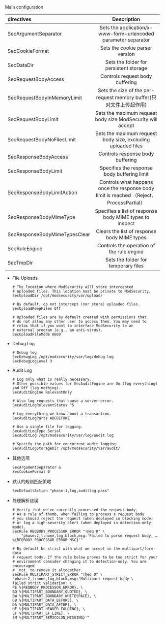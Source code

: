 
Main configuration 

| directives | Description | 
| :-----|:----:|
| SecArgumentSeparator    | Sets the application/x-www-form-urlencoded parameter separator    |
| SecCookieFormat    | Sets the cookie parser version    | 
| SecDataDir    | Sets the folder for persistent storage    | 
| SecRequestBodyAccess | Controls request body buffering |
| SecRequestBodyInMemoryLimit | Sets the size of the per-request memory buffer(只对文件上传起作用) |
| SecRequestBodyLimit | Sets the maximum request body size ModSecurity will accept |
| SecRequestBodyNoFilesLimit | Sets the maximum request body size, excluding uploaded files |
| SecResponseBodyAccess | Controls response body buffering |
| SecResponseBodyLimit | Specifies the response body buffering limit |
| SecResponseBodyLimitAction | Controls what happens once the response body limit is reached （Reject、ProcessPartial）|
| SecResponseBodyMimeType | Specifies a list of response body MIME types to inspect |
| SecResponseBodyMimeTypesClear | Clears the list of response body MIME types |
| SecRuleEngine | Controls the operation of the rule engine |
| SecTmpDir | Sets the folder for temporary files| 


- File Uploads
	```
	# The location where ModSecurity will store intercepted
	# uploaded files. This location must be private to ModSecurity.
	SecUploadDir /opt/modsecurity/var/upload/

	# By default, do not intercept (nor store) uploaded files.
	SecUploadKeepFiles Off

	# Uploaded files are by default created with permissions that
	# do not allow any other user to access them. You may need to
	# relax that if you want to interface ModSecurity to an
	# external program (e.g., an anti-virus).
	SecUploadFileMode 0600
	```

- Debug Log
	```
	# Debug log
	SecDebugLog /opt/modsecurity/var/log/debug.log
	SecDebugLogLevel 3
	```
- Audit Log
	```
	# Log only what is really necessary. 
	# Other possible values for SecAuditEngine are On (log everything) and Off (log nothing).
	SecAuditEngine RelevantOnly

	# Also log requests that cause a server error.
	SecAuditLogRelevantStatus ^5

	# Log everything we know about a transaction.
	SecAuditLogParts ABCDEFHKZ

	# Use a single file for logging.
	SecAuditLogType Serial
	SecAuditLog /opt/modsecurity/var/log/audit.log

	# Specify the path for concurrent audit logging.
	SecAuditLogStorageDir /opt/modsecurity/var/audit/
	```

- 其他选项
	```
	SecArgumentSeparator &
	SecCookieFormat 0
	```
- 默认的规则匹配策略
	```
	SecDefaultAction "phase:1,log,auditlog,pass"
	```
- 处理解析错误
	```
	# Verify that we've correctly processed the request body.
	# As a rule of thumb, when failing to process a request body
	# you should reject the request (when deployed in blocking mode)
	# or log a high-severity alert (when deployed in detection-only mode).
	SecRule REQBODY_PROCESSOR_ERROR "!@eq 0" \
		"phase:2,t:none,log,block,msg:'Failed to parse request body: …
	%{REQBODY_PROCESSOR_ERROR_MSG}'"

	# By default be strict with what we accept in the multipart/form-data
	# request body. If the rule below proves to be too strict for your
	# environment consider changing it to detection-only. You are encouraged
	# _not_ to remove it altogether.
	SecRule MULTIPART_STRICT_ERROR "!@eq 0" \
	"phase:2,t:none,log,block,msg:'Multipart request body \
	failed strict validation: \
	PE %{REQBODY_PROCESSOR_ERROR}, \
	BQ %{MULTIPART_BOUNDARY_QUOTED}, \
	BW %{MULTIPART_BOUNDARY_WHITESPACE}, \
	DB %{MULTIPART_DATA_BEFORE}, \
	DA %{MULTIPART_DATA_AFTER}, \
	HF %{MULTIPART_HEADER_FOLDING}, \
	LF %{MULTIPART_LF_LINE}, \
	SM %{MULTIPART_SEMICOLON_MISSING}'"
	```
